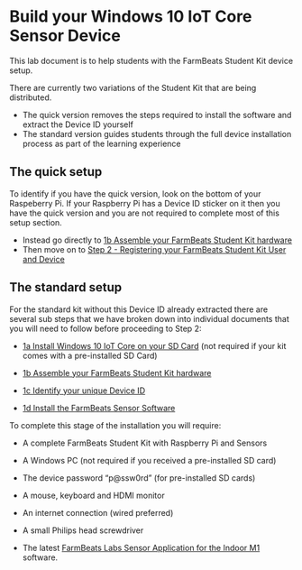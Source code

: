 Build your Windows 10 IoT Core Sensor Device
============================================

This lab document is to help students with the FarmBeats Student Kit device
setup.

There are currently two variations of the Student Kit that are being distributed. 
- The quick version removes the steps required to install the software and extract the Device ID yourself
- The standard version guides students through the full device installation process as part of the learning experience 


The quick setup
---------------
To identify if you have the quick version, look on the bottom of your Raspeberry Pi. If your Raspberry Pi has a Device ID sticker on it then you have the quick version and you are not required to complete most of this setup section. 
 -  Instead go directly to [1b Assemble your FarmBeats Student Kit hardware](https://github.com/farmbeatslabs/studentkit/blob/master/Indoor-m1/1b_Assemble_your_FarmBeats_Student_Kit_Hardware.md)
 -  Then move on to [Step 2 - Registering your FarmBeats Student Kit User and Device](https://github.com/farmbeatslabs/studentkit/blob/master/Indoor-m1/2_Register_your_FarmBeats_Student_Kit_User_and_Device.md) 


The standard setup 
------------------
For the standard kit without this Device ID already extracted there are several sub steps that we have broken down into individual documents that you will need to follow before proceeding to Step 2:

-   [1a Install Windows 10 IoT Core on your SD
    Card](https://github.com/farmbeatslabs/studentkit/blob/master/Indoor-m1/1a_Install_Windows_10_IoT_Core_on_your_SD_card.md)
    (not required if your kit comes with a pre-installed SD Card)

-   [1b Assemble your FarmBeats Student Kit
    hardware](https://github.com/farmbeatslabs/studentkit/blob/master/Indoor-m1/1b_Assemble_your_FarmBeats_Student_Kit_Hardware.md)

-   [1c Identify your unique Device
    ID](https://github.com/farmbeatslabs/studentkit/blob/master/Indoor-m1/1c_Identify_your_unique_Device_ID.md)

-   [1d Install the FarmBeats Sensor
    Software](https://github.com/farmbeatslabs/studentkit/blob/master/Indoor-m1/1d_Install_the_FarmBeats_Sensor_Application_Software.md)

To complete this stage of the installation you will require:

-   A complete FarmBeats Student Kit with Raspberry Pi and Sensors

-   A Windows PC (not required if you received a pre-installed SD card)

-   The device password “p\@ssw0rd” (for pre-installed SD cards)

-   A mouse, keyboard and HDMI monitor

-   An internet connection (wired preferred)

-   A small Philips head screwdriver

-   The latest [FarmBeats Labs Sensor Application for the Indoor
    M1](https://fblassets.blob.core.windows.net/releases/FarmBeatsLabs.UWP.Headless_1.0.11.0_arm.zip)
    software.
